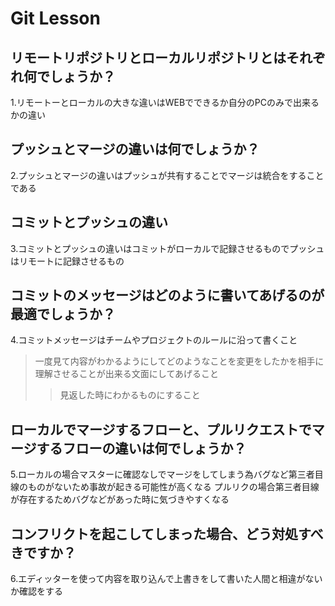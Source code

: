 # Git Lesson

## リモートリポジトリとローカルリポジトリとはそれぞれ何でしょうか？

1.リモートーとローカルの大きな違いはWEBでできるか自分のPCのみで出来るかの違い

## プッシュとマージの違いは何でしょうか？

2.プッシュとマージの違いはプッシュが共有することでマージは統合をすることである

## コミットとプッシュの違い

3.コミットとプッシュの違いはコミットがローカルで記録させるものでプッシュはリモートに記録させるもの

## コミットのメッセージはどのように書いてあげるのが最適でしょうか？

4.コミットメッセージはチームやプロジェクトのルールに沿って書くこと
>一度見て内容がわかるようにしてどのようなことを変更をしたかを相手に理解させることが出来る文面にしてあげること
>>見返した時にわかるものにすること


## ローカルでマージするフローと、プルリクエストでマージするフローの違いは何でしょうか？

5.ローカルの場合マスターに確認なしでマージをしてしまう為バグなど第三者目線のものがないため事故が起きる可能性が高くなる
プルリクの場合第三者目線が存在するためバグなどがあった時に気づきやすくなる

## コンフリクトを起こしてしまった場合、どう対処すべきですか？

6.エディッターを使って内容を取り込んで上書きをして書いた人間と相違がないか確認をする
